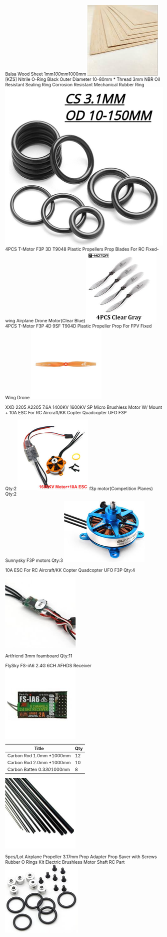 Balsa Wood Sheet 1mm*100mm*1000mm
![](Pasted%20image%2020241020023634.png)
[KZS] Nitrile O-Ring Black Outer Diameter 10-80mm * Thread 3mm NBR Oil Resistant Sealing Ring Corrosion Resistant Mechanical Rubber Ring
![](Pasted%20image%2020241020023658.png)
4PCS T-Motor F3P 3D T9048 Plastic Propellers Prop Blades For RC Fixed-wing Airplane Drone Motor(Clear Blue)
![](Pasted%20image%2020241020023723.png)
4PCS T-Motor F3P 4D 9SF T904D Plastic Propeller Prop For FPV Fixed Wing Drone
![](Pasted%20image%2020241020023750.png)

XXD 2205 A2205 7.6A 1400KV 1600KV SP Micro Brushless Motor W/ Mount + 10A ESC For RC Aircraft/KK Copter Quadcopter UFO F3P

Qty:2
![](Pasted%20image%2020241020023823.png)
f3p motor(Competition Planes)
Qty:2

Sunnysky F3P motors
Qty:3
![](Pasted%20image%2020241020023858.png)

10A ESC For RC Aircraft/KK Copter Quadcopter UFO F3P
Qty:4

![](Pasted%20image%2020241020023935.png)

Artfriend 3mm foamboard
Qty:11

FlySky FS-iA6 2.4G 6CH AFHDS Receiver
![](Pasted%20image%2020241020024005.png)

| Title                       | Qty |
| --------------------------- | --- |
| Carbon Rod 1.0mm *1000mm    | 12  |
| Carbon Rod 2.0mm *1000mm    | 10  |
| Carbon Batten 0.3*30*1000mm | 8   |

![](Pasted%20image%2020241020024143.png)


5pcs/Lot Airplane Propeller 3.17mm Prop Adapter Prop Saver with Screws Rubber O Rings Kit Electric Brushless Motor Shaft RC Part
![](Pasted%20image%2020241020024203.png)